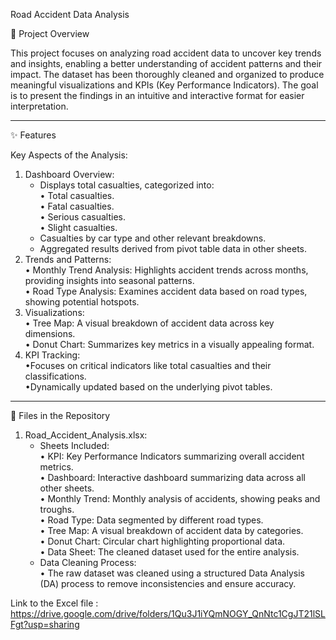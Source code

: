 Road Accident Data Analysis

📄 Project Overview

This project focuses on analyzing road accident data to uncover key trends and insights, enabling a better understanding of accident patterns and their impact. The dataset has been thoroughly cleaned and organized to produce meaningful visualizations and KPIs (Key Performance Indicators). The goal is to present the findings in an intuitive and interactive format for easier interpretation.

------------------------------------------------------------------------------------------------------------------------------------------------------------------------------------

✨ Features

Key Aspects of the Analysis:
  1. Dashboard Overview:        
        * Displays total casualties, categorized into:                      
            • Total casualties.    
            • Fatal casualties.        
            • Serious casualties.    
            • Slight casualties.    
        * Casualties by car type and other relevant breakdowns.    
        * Aggregated results derived from pivot table data in other sheets.    
  2. Trends and Patterns:    
        •  Monthly Trend Analysis: Highlights accident trends across months, providing insights into seasonal patterns.    
        •  Road Type Analysis: Examines accident data based on road types, showing potential hotspots.    
  3. Visualizations:    
        •  Tree Map: A visual breakdown of accident data across key dimensions.    
        •  Donut Chart: Summarizes key metrics in a visually appealing format.    
  4. KPI Tracking:    
        •Focuses on critical indicators like total casualties and their classifications.    
        •Dynamically updated based on the underlying pivot tables.    
     
------------------------------------------------------------------------------------------------------------------------------------------------------------------------------------

📂 Files in the Repository
1. Road_Accident_Analysis.xlsx:    
    * Sheets Included:    
       • KPI: Key Performance Indicators summarizing overall accident metrics.    
       • Dashboard: Interactive dashboard summarizing data across all other sheets.    
       • Monthly Trend: Monthly analysis of accidents, showing peaks and troughs.    
       • Road Type: Data segmented by different road types.    
       • Tree Map: A visual breakdown of accident data by categories.    
       • Donut Chart: Circular chart highlighting proportional data.    
       • Data Sheet: The cleaned dataset used for the entire analysis.    
    * Data Cleaning Process:    
       • The raw dataset was cleaned using a structured Data Analysis (DA) process to remove inconsistencies and ensure accuracy.    


Link to the Excel file :  https://drive.google.com/drive/folders/1Qu3J1iYQmNOGY_QnNtc1CgJT21lSLFgt?usp=sharing
